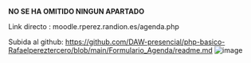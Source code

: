 **NO SE HA OMITIDO NINGUN APARTADO**

Link directo : moodle.rperez.randion.es/agenda.php

Subida al github: https://github.com/DAW-presencial/php-basico-Rafaelpereztercero/blob/main/Formulario_Agenda/readme.md
![image](https://user-images.githubusercontent.com/91564342/197628894-bdd5fbf3-5c73-464f-a6b5-9d78f200f4f0.png)

